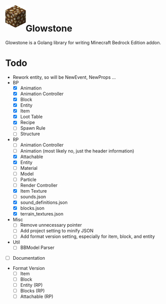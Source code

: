 <div>
  <img width="64" height="70" align="left" src="./glowstone.png" alt="Glowstone"/>
  <br>
  <h1>Glowstone</h1>
  <p>Glowstone is a Golang library for writing Minecraft Bedrock Edition addon.</p>
</div>

# Todo
- Rework entity, so will be NewEvent, NewProps ...
- BP
  - [x] Animation
  - [x] Animation Controller
  - [x] Block
  - [x] Entity
  - [x] Item
  - [x] Loot Table
  - [x] Recipe
  - [ ] Spawn Rule
  - [ ] Structure
- RP
  - [ ] Animation Controller
  - [ ] Animation (most likely no, just the header information)
  - [x] Attachable
  - [x] Entity
  - [ ] Material
  - [ ] Model
  - [ ] Particle
  - [ ] Render Controller
  - [x] Item Texture
  - [ ] sounds.json
  - [x] sound_definitions.json
  - [x] blocks.json
  - [x] terrain_textures.json

- Misc
  - [ ] Remove unnecessary pointer
  - [ ] Add project setting to minify JSON
  - [ ] Add format version setting, especially for item, block, and entity

- Util
  - [ ] BBModel Parser 
- [ ] Documentation

- Format Version
  - [ ] Item
  - [ ] Block
  - [ ] Entity (RP)
  - [ ] Blocks (RP)
  - [ ] Attachable (RP)